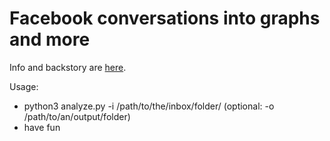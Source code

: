 # Facebook conversations into graphs and more

Info and backstory are [here](https://manakjiri.eu/#facebook_datamining).

Usage:
* python3 analyze.py -i /path/to/the/inbox/folder/ (optional: -o /path/to/an/output/folder)
* have fun
